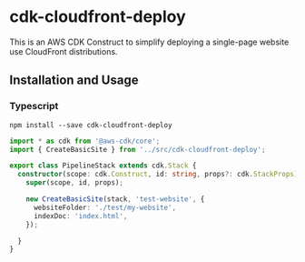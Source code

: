 # cdk-cloudfront-deploy
This is an AWS CDK Construct to simplify deploying a single-page website use CloudFront distributions.

## Installation and Usage

### Typescript

```console
npm install --save cdk-cloudfront-deploy
```

```typescript
import * as cdk from '@aws-cdk/core';
import { CreateBasicSite } from '../src/cdk-cloudfront-deploy';

export class PipelineStack extends cdk.Stack {
  constructor(scope: cdk.Construct, id: string, props?: cdk.StackProps) {
    super(scope, id, props);

    new CreateBasicSite(stack, 'test-website', {
      websiteFolder: './test/my-website',
      indexDoc: 'index.html',
    });

  }
}

```
